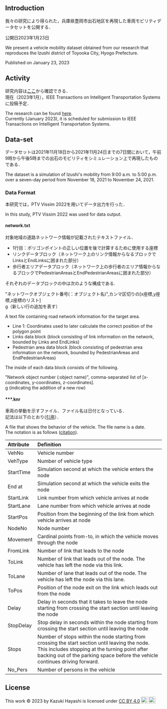 ## Introduction
我々の研究により得られた，兵庫県豊岡市出石地区を再現した車両モビリティデータセットを公開する．

公開日2023年1月23日


We present a vehicle mobility dataset obtained from our research that reproduces the Izushi district of Toyooka City, Hyogo Prefecture.

Published on January 23, 2023

## Activity
研究内容は[ここ](https://ieeexplore.ieee.org/abstract/document/9767393)から確認できる．
<br>
現在（2023年1月），IEEE Transactions on Intelligent Transportation Systemsに投稿予定．


The research can be found [here](https://ieeexplore.ieee.org/abstract/document/9767393).
<br>
Currently (January 2023), it is scheduled for submission to IEEE Transactions on Intelligent Transportation Systems.

## Data-set
データセットは2021年11月18日から2021年11月24日までの7日間において，午前9時から午後5時までの出石のモビリティをシミュレーション上で再現したものである．


The dataset is a simulation of Izushi's mobility from 9:00 a.m. to 5:00 p.m. over a seven-day period from November 18, 2021 to November 24, 2021.

### Data Format
本研究では，PTV Vissim 2022を用いてデータ出力を行った．


In this study, PTV Vissim 2022 was used for data output.

#### network.txt
対象地域の道路ネットワーク情報が記載されたテキストファイル．

- 1行目：ポリゴンポイントの正しい位置を後で計算するために使用する座標
- リンクデータブロック（ネットワーク上のリンク情報からなるブロックでLinksとEndLinksに囲まれた部分）
- 歩行者エリアデータブロック（ネットワーク上の歩行者のエリア情報からなるブロックでPedestrianAreasとEndPedestrianAreasに囲まれた部分）

それぞれのデータブロックの中は次のような構成である.

"ネットワークオブジェクト番号(：オブジェクト名)",カンマ区切りの[x座標,y座標,z座標のリスト]
<br>
g（新しい行の追加を表す）


A text file containing road network information for the target area.

- Line 1: Coordinates used to later calculate the correct position of the polygon point
- Links data block (block consisting of link information on the network, bounded by Links and EndLinks)
- Pedestrian area data block (block consisting of pedestrian area information on the network, bounded by PedestrianAreas and EndPedestrianAreas)

The inside of each data block consists of the following.

"Network object number (:object name)", comma-separated list of [x-coordinates, y-coordinates, z-coordinates].
<br>
g (indicating the addition of a new row)

#### ***.knr
車両の挙動を示すファイル．ファイル名は日付となっている．
<br>
記法は以下のとおり([引用](https://cgi.ptvgroup.com/vision-help/VISSIM_2022_ENG/Content/11_Auswertungen/AuswertungKnotenauswertung.htm)）．


A file that shows the behavior of the vehicle. The file name is a date.
<br>
The notation is as follows ([citation](https://cgi.ptvgroup.com/vision-help/VISSIM_2022_ENG/Content/11_Auswertungen/AuswertungKnotenauswertung.htm)).

|Attribute|Definition|
|:--|:--|
|VehNo|Vehicle number|
|VehType|Number of vehicle type|
|StartTime|Simulation second at which the vehicle enters the node|
|End at|Simulation second at which the vehicle exits the node|
|StartLink|Link number from which vehicle arrives at node|
|StartLane|Lane number from which vehicle arrives at node|
|StartPos|Position from the beginning of the link from which vehicle arrives at node|
|NodeNo|Node number|
|Movement|Cardinal points from-to, in which the vehicle moves through the node|
|FromLink|Number of link that leads to the node|
|ToLink|Number of link that leads out of the node. The vehicle has left the node via this link.|
|ToLane|Number of lane that leads out of the node. The vehicle has left the node via this lane.|
|ToPos|Position of the node exit on the link which leads out from the node|
|Delay|Delay in seconds that it takes to leave the node starting from crossing the start section until leaving the node|
|StopDelay|Stop delay in seconds within the node starting from crossing the start section until leaving the node|
|Stops|Number of stops within the node starting from crossing the start section until leaving the node. This includes stopping at the turning point after backing out of the parking space before the vehicle continues driving forward.|
|No_Pers|Number of persons in the vehicle|

## License
<p xmlns:cc="http://creativecommons.org/ns#" , ©＝&copy;>This work &copy; 2023 by <span property="cc:attributionName">Kazuki Hayashi</span> is licensed under <a href="http://creativecommons.org/licenses/by/4.0/?ref=chooser-v1" target="_blank" rel="license noopener noreferrer" style="display:inline-block;">CC BY 4.0<img style="height:22px!important;margin-left:3px;vertical-align:text-bottom;" src="https://mirrors.creativecommons.org/presskit/icons/cc.svg?ref=chooser-v1"><img style="height:22px!important;margin-left:3px;vertical-align:text-bottom;" src="https://mirrors.creativecommons.org/presskit/icons/by.svg?ref=chooser-v1"></a></p>

